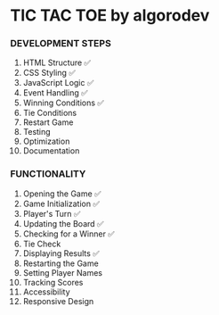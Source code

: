 # TIC TAC TOE by __algorodev__

### DEVELOPMENT STEPS
1. HTML Structure ✅
2. CSS Styling ✅
3. JavaScript Logic ✅
4. Event Handling ✅
5. Winning Conditions ✅
6. Tie Conditions
7. Restart Game
8. Testing
9. Optimization
10. Documentation

### FUNCTIONALITY
1. Opening the Game ✅
2. Game Initialization ✅
3. Player's Turn ✅
4. Updating the Board ✅
5. Checking for a Winner ✅
6. Tie Check
7. Displaying Results ✅
8. Restarting the Game
9. Setting Player Names
10. Tracking Scores
11. Accessibility
12. Responsive Design
